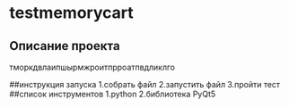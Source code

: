 # testmemorycart
## Описание проекта
тморкдвлаипшырмжроитпрроатпвдликлго

##инструкция запуска
1.собрать файл
2.запустить файл
3.пройти тест
##список инструментов
1.python
2.библиотека PyQt5 

